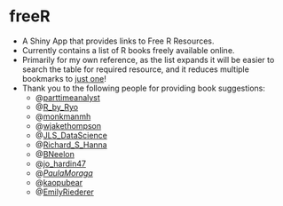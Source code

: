 # freeR

*  A Shiny App that provides links to Free R Resources.
*  Currently contains a list of R books freely available online.
*  Primarily for my own reference, as the list expands it will be easier to search the table for required resource, and it reduces multiple bookmarks to [just one](https://committedtotape.shinyapps.io/freeR/)! 
*  Thank you to the following people for providing book suggestions:
    +  @[parttimeanalyst](https://twitter.com/parttimeanalyst)
    +  @[R_by_Ryo](https://twitter.com/R_by_Ryo)
    +  @[monkmanmh](https://twitter.com/monkmanmh)
    +  @[wjakethompson](https://twitter.com/wjakethompson)
    +  @[JLS_DataScience](https://twitter.com/JLS_DataScience)
    +  @[Richard_S_Hanna](https://twitter.com/Richard_S_Hanna)
    +  @[BNeelon](https://twitter.com/BNeelon)
    +  @[jo_hardin47](https://twitter.com/jo_hardin47)
    +  @[_PaulaMoraga_](https://twitter.com/_PaulaMoraga_)
    +  @[kaopubear](https://twitter.com/kaopubear)
    +  @[EmilyRiederer](https://twitter.com/EmilyRiederer)
